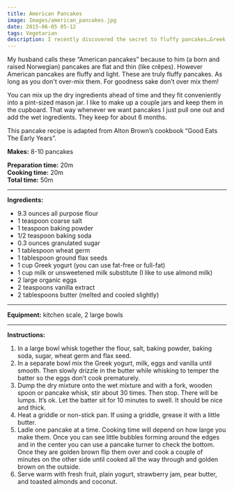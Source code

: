 ```yaml
---
title: American Pancakes
image: Images/american_pancakes.jpg
date: 2015-06-05 05-12
tags: Vegetarian
description: I recently discovered the secret to fluffy pancakes…Greek yogurt! These pancakes are buttery, light, and oh-so good. Dare I say, mouthwatering!
---
```

My husband calls these “American pancakes” because to him (a born and raised Norwegian) pancakes are flat and thin (like crêpes). However American pancakes are fluffy and light. These are truly fluffy pancakes. As long as you don't over-mix them. For goodness sake don’t over mix them!

You can mix up the dry ingredients ahead of time and they fit conveniently into a pint-sized mason jar. I like to make up a couple jars and keep them in the cupboard. That way whenever we want pancakes I just pull one out and add the wet ingredients. They keep for about 6 months.

This pancake recipe is adapted from Alton Brown’s cookbook “Good Eats The Early Years”. 

**Makes:** 8-10 pancakes

**Preparation time:** 20m  
**Cooking time:** 20m  
**Total time:** 50m

---

**Ingredients:**

- 9.3 ounces all purpose flour
- 1 teaspoon coarse salt
- 1 teaspoon baking powder
- 1/2 teaspoon baking soda
- 0.3 ounces granulated sugar
- 1 tablespoon wheat germ
- 1 tablespoon ground flax seeds
- 1 cup Greek yogurt (you can use fat-free or full-fat)
- 1 cup milk or unsweetened milk substitute (I like to use almond milk)
- 2 large organic eggs
- 2 teaspoons vanilla extract
- 2 tablespoons butter (melted and cooled slightly)


---

**Equipment:** kitchen scale, 2 large bowls

---

**Instructions:**

1. In a large bowl whisk together the flour, salt, baking powder, baking soda, sugar, wheat germ and flax seed. 
1. In a separate bowl mix the Greek yogurt, milk, eggs and vanilla until smooth. Then slowly drizzle in the butter while whisking to temper the batter so the eggs don’t cook prematurely.
1. Dump the dry mixture onto the wet mixture and with a fork, wooden spoon or pancake whisk, stir about 30 times. Then stop. There will be lumps. It’s ok. Let the batter sit for 10 minutes to swell. It should be nice and thick.
1. Heat a griddle or non-stick pan. If using a griddle, grease it with a little butter.
1. Ladle one pancake at a time. Cooking time will depend on how large you make them. Once you can see little bubbles forming around the edges and in the center you can use a pancake turner to check the bottom. Once they are golden brown flip them over and cook a couple of minutes on the other side until cooked all the way through and golden brown on the outside. 
1. Serve warm with fresh fruit, plain yogurt, strawberry jam, pear butter, and toasted almonds and coconut.

